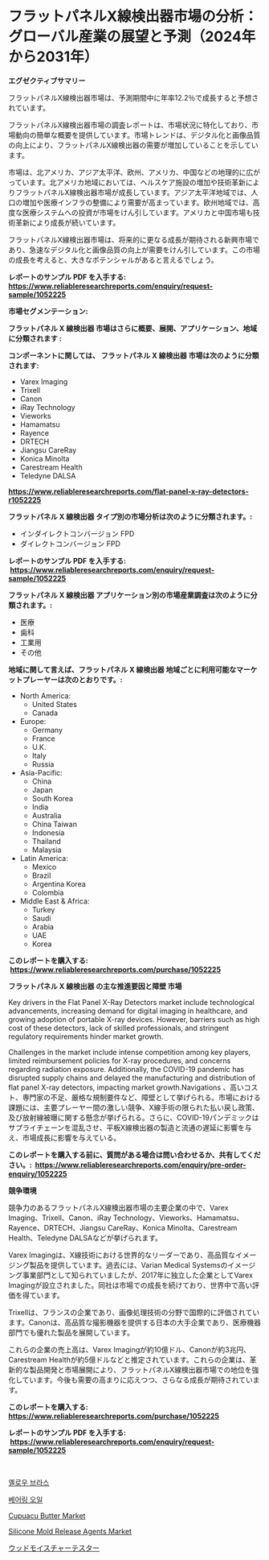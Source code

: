 <p><h1>フラットパネルX線検出器市場の分析：グローバル産業の展望と予測（2024年から2031年）</h1></p><p><strong>エグゼクティブサマリー</strong></p>
<p><p>フラットパネルX線検出器市場は、予測期間中に年率12.2％で成長すると予想されています。</p><p>フラットパネルX線検出器市場の調査レポートは、市場状況に特化しており、市場動向の簡単な概要を提供しています。市場トレンドは、デジタル化と画像品質の向上により、フラットパネルX線検出器の需要が増加していることを示しています。</p><p>市場は、北アメリカ、アジア太平洋、欧州、アメリカ、中国などの地理的に広がっています。北アメリカ地域においては、ヘルスケア施設の増加や技術革新によりフラットパネルX線検出器市場が成長しています。アジア太平洋地域では、人口の増加や医療インフラの整備により需要が高まっています。欧州地域では、高度な医療システムへの投資が市場をけん引しています。アメリカと中国市場も技術革新により成長が続いています。</p><p>フラットパネルX線検出器市場は、将来的に更なる成長が期待される新興市場であり、急速なデジタル化と画像品質の向上が需要をけん引しています。この市場の成長を考えると、大きなポテンシャルがあると言えるでしょう。</p></p>
<p><strong>レポートのサンプル PDF を入手する: <a href="https://www.reliableresearchreports.com/enquiry/request-sample/1052225">https://www.reliableresearchreports.com/enquiry/request-sample/1052225</a></strong></p>
<p><strong>市場セグメンテーション:</strong></p>
<p><strong> フラットパネル X 線検出器 市場はさらに概要、展開、アプリケーション、地域に分類されます :</strong></p>
<p><strong>コンポーネントに関しては、 フラットパネル X 線検出器 市場は次のように分類されます: &nbsp;</strong></p>
<p><ul><li>Varex Imaging</li><li>Trixell</li><li>Canon</li><li>iRay Technology</li><li>Vieworks</li><li>Hamamatsu</li><li>Rayence</li><li>DRTECH</li><li>Jiangsu CareRay</li><li>Konica Minolta</li><li>Carestream Health</li><li>Teledyne DALSA</li></ul></p>
<p><strong><a href="https://www.reliableresearchreports.com/flat-panel-x-ray-detectors-r1052225">https://www.reliableresearchreports.com/flat-panel-x-ray-detectors-r1052225</a></strong></p>
<p><strong> フラットパネル X 線検出器 タイプ別の市場分析は次のように分類されます。:</strong></p>
<p><ul><li>インダイレクトコンバージョン FPD</li><li>ダイレクトコンバージョン FPD</li></ul></p>
<p><strong>レポートのサンプル PDF を入手する: &nbsp;<a href="https://www.reliableresearchreports.com/enquiry/request-sample/1052225">https://www.reliableresearchreports.com/enquiry/request-sample/1052225</a></strong></p>
<p><strong> フラットパネル X 線検出器 アプリケーション別の市場産業調査は次のように分類されます。:</strong></p>
<p><ul><li>医療</li><li>歯科</li><li>工業用</li><li>その他</li></ul></p>
<p><strong>地域に関して言えば、フラットパネル X 線検出器 地域ごとに利用可能なマーケットプレーヤーは次のとおりです。:</strong></p>
<p><ul>
    <li>
        North America:
        <ul>
            <li>United States</li>
            <li>Canada</li>
        </ul>
    </li>
    <li>
        Europe:
        <ul>
            <li>Germany</li>
            <li>France</li>
            <li>U.K.</li>
            <li>Italy</li>
            <li>Russia</li>
        </ul>
    </li>
    <li>
        Asia-Pacific:
        <ul>
            <li>China</li>
            <li>Japan</li>
            <li>South Korea</li>
            <li>India</li>
            <li>Australia</li>
            <li>China Taiwan</li>
            <li>Indonesia</li>
            <li>Thailand</li>
            <li>Malaysia</li>
        </ul>
    </li>
    <li>
        Latin America:
        <ul>
            <li>Mexico</li>
            <li>Brazil</li>
            <li>Argentina Korea</li>
            <li>Colombia</li>
        </ul>
    </li>
    <li>
        Middle East & Africa:
        <ul>
            <li>Turkey</li>
            <li>Saudi</li>
            <li>Arabia</li>
            <li>UAE</li>
            <li>Korea</li>
        </ul>
    </li>
    </ul></p>
<p><strong>このレポートを購入する: &nbsp;<a href="https://www.reliableresearchreports.com/purchase/1052225">https://www.reliableresearchreports.com/purchase/1052225</a></strong></p>
<p><strong>フラットパネル X 線検出器 の主な推進要因と障壁 市場</strong></p>
<p><p>Key drivers in the Flat Panel X-Ray Detectors market include technological advancements, increasing demand for digital imaging in healthcare, and growing adoption of portable X-ray devices. However, barriers such as high cost of these detectors, lack of skilled professionals, and stringent regulatory requirements hinder market growth.</p><p>Challenges in the market include intense competition among key players, limited reimbursement policies for X-ray procedures, and concerns regarding radiation exposure. Additionally, the COVID-19 pandemic has disrupted supply chains and delayed the manufacturing and distribution of flat panel X-ray detectors, impacting market growth.Navigations 、高いコスト、専門家の不足、厳格な規制要件など、障壁として挙げられる。市場における課題には、主要プレーヤー間の激しい競争、X線手術の限られた払い戻し政策、及び放射線被曝に関する懸念が挙げられる。さらに、COVID-19パンデミックはサプライチェーンを混乱させ、平板X線検出器の製造と流通の遅延に影響を与え、市場成長に影響を与えている。</p></p>
<p><strong>このレポートを購入する前に、質問がある場合は問い合わせるか、共有してください。:&nbsp; <a href="https://www.reliableresearchreports.com/enquiry/pre-order-enquiry/1052225">https://www.reliableresearchreports.com/enquiry/pre-order-enquiry/1052225</a></strong></p>
<p><strong>競争環境</strong></p>
<p><p>競争力のあるフラットパネルX線検出器市場の主要企業の中で、Varex Imaging、Trixell、Canon、iRay Technology、Vieworks、Hamamatsu、Rayence、DRTECH、Jiangsu CareRay、Konica Minolta、Carestream Health、Teledyne DALSAなどが挙げられます。</p><p>Varex Imagingは、X線技術における世界的なリーダーであり、高品質なイメージング製品を提供しています。過去には、Varian Medical Systemsのイメージング事業部門として知られていましたが、2017年に独立した企業としてVarex Imagingが設立されました。同社は市場での成長を続けており、世界中で高い評価を得ています。</p><p>Trixellは、フランスの企業であり、画像処理技術の分野で国際的に評価されています。Canonは、高品質な撮影機器を提供する日本の大手企業であり、医療機器部門でも優れた製品を展開しています。</p><p>これらの企業の売上高は、Varex Imagingが約10億ドル、Canonが約3兆円、Carestream Healthが約5億ドルなどと推定されています。これらの企業は、革新的な製品開発と市場展開により、フラットパネルX線検出器市場での地位を強化しています。今後も需要の高まりに応えつつ、さらなる成長が期待されています。</p></p>
<p><strong>このレポートを購入する: &nbsp; <a href="https://www.reliableresearchreports.com/purchase/1052225">https://www.reliableresearchreports.com/purchase/1052225</a></strong></p>
<p><strong>レポートのサンプル PDF を入手する: &nbsp;<a href="https://www.reliableresearchreports.com/enquiry/request-sample/1052225">https://www.reliableresearchreports.com/enquiry/request-sample/1052225</a></strong><strong></strong></p>
<p>&nbsp;</p>
<p><p><a href="https://medium.com/@evo032/%EB%85%B8%EB%9E%80-%EA%B5%AC%EB%A6%AC-%EC%8B%9C%EC%9E%A5-%EB%8F%99%ED%96%A5-%EC%8B%9C%EC%9E%A5-%EB%8F%99%ED%96%A5-%EC%84%B1%EC%9E%A5-2024%EB%85%84%EB%B6%80%ED%84%B0-2031%EB%85%84%EA%B9%8C%EC%A7%80-%EC%98%88%EC%B8%A1-ec6ecc098a05">옐로우 브라스</a></p><p><a href="https://medium.com/@verniemorar2023/%EB%B2%A0%EC%96%B4%EB%A7%81-%EC%98%A4%EC%9D%BC-%EC%8B%9C%EC%9E%A5-%EB%B6%84%EC%84%9D-%EC%97%B0%ED%8F%89%EA%B7%A0-%EC%84%B1%EC%9E%A5%EB%A5%A0-%EC%8B%9C%EC%9E%A5-%EC%84%B8%EB%B6%84%ED%99%94-%EB%B0%8F-%EA%B8%80%EB%A1%9C%EB%B2%8C-%EC%82%B0%EC%97%85-%EA%B0%9C%EC%9A%94-f338339136b1">베어링 오일</a></p><p><a href="https://www.linkedin.com/pulse/cupuacu-butter-market-size-trends-growth-outlook-forecasted-mjrac?trackingId=Nhr%2BB4tAYUT%2FMptLMlkWHw%3D%3D">Cupuacu Butter Market</a></p><p><a href="https://www.linkedin.com/pulse/silicone-mold-release-agents-market-goal-estimating-size-future-spwxc?trackingId=uYgzS%2BFo6JlHHoPS5OmZ8Q%3D%3D">Silicone Mold Release Agents Market</a></p><p><a href="https://medium.com/@clairhane2018/%E6%9C%A8%E6%9D%90%E6%B0%B4%E5%88%86%E8%A8%88%E3%81%AE%E5%B8%82%E5%A0%B4%E3%82%B7%E3%82%A7%E3%82%A2%E3%81%AE%E9%80%B2%E5%8C%96%E3%81%A8%E5%B8%82%E5%A0%B4%E6%88%90%E9%95%B7%E3%83%88%E3%83%AC%E3%83%B3%E3%83%89-2024%E5%B9%B4%E3%81%8B%E3%82%892031%E5%B9%B4%E3%81%BE%E3%81%A7-4b56d1c61875">ウッドモイスチャーテスター</a></p></p>